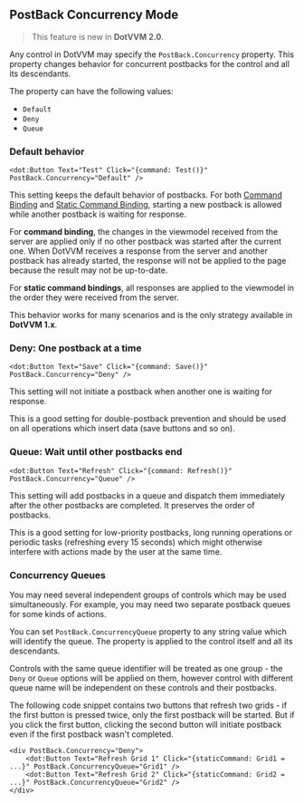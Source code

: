 ## PostBack Concurrency Mode

> This feature is new in **DotVVM 2.0**. 

Any control in DotVVM may specify the `PostBack.Concurrency` property. This property changes behavior for concurrent postbacks for the control and all its descendants.

The property can have the following values: 

* `Default`
* `Deny`
* `Queue`

### Default behavior

```DOTHTML
<dot:Button Text="Test" Click="{command: Test()}" PostBack.Concurrency="Default" />
``` 

This setting keeps the default behavior of postbacks. For both [Command Binding](/docs/tutorials/basics-command-binidng/{branch}) and [Static Command Binding](/docs/tutorials/basics-static-command-binidng/{branch}), starting a new postback is allowed while another postback is waiting for response. 

For __command binding__, the changes in the viewmodel received from the server are applied only if no other postback was started after the current one. When DotVVM receives a response from the server and another postback has already started, the response will not be applied to the page because the result may not be up-to-date. 

For __static command bindings__, all responses are applied to the viewmodel in the order they were received from the server.

This behavior works for many scenarios and is the only strategy available in **DotVVM 1.x**.

### Deny: One postback at a time

```DOTHTML
<dot:Button Text="Save" Click="{command: Save()}" PostBack.Concurrency="Deny" />
``` 

This setting will not initiate a postback when another one is waiting for response. 

This is a good setting for double-postback prevention and should be used on all operations which insert data (save buttons and so on).

### Queue: Wait until other postbacks end

```DOTHTML
<dot:Button Text="Refresh" Click="{command: Refresh()}" PostBack.Concurrency="Queue" />
``` 

This setting will add postbacks in a queue and dispatch them immediately after the other postbacks are completed. It preserves the order of postbacks.

This is a good setting for low-priority postbacks, long running operations or periodic tasks (refreshing every 15 seconds) which might otherwise interfere with actions made by the user at the same time.

### Concurrency Queues

You may need several independent groups of controls which may be used simultaneously. For example, you may need two separate postback queues for some kinds of actions.

You can set `PostBack.ConcurrencyQueue` property to any string value which will identify the queue. The property is applied to the control itself and all its descendants. 

Controls with the same queue identifier will be treated as one group - the `Deny` or `Queue` options will be applied on them, however control with different queue name will be independent on these controls and their postbacks.

The following code snippet contains two buttons that refresh two grids - if the first button is pressed twice, only the first postback will be started. But if you click the first button, clicking the second button will initiate postback even if the first postback wasn't completed. 

```DOTHTML
<div PostBack.Concurrency="Deny">
    <dot:Button Text="Refresh Grid 1" Click="{staticCommand: Grid1 = ...}" PostBack.ConcurrencyQueue="Grid1" />
    <dot:Button Text="Refresh Grid 2" Click="{staticCommand: Grid2 = ...}" PostBack.ConcurrencyQueue="Grid2" />
</div>
```

